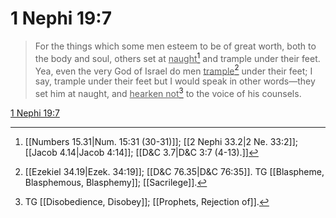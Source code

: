 # 1 Nephi 19:7

> For the things which some men esteem to be of great worth, both to the body and soul, others set at <u>naught</u>[^a] and trample under their feet. Yea, even the very God of Israel do men <u>trample</u>[^b] under their feet; I say, trample under their feet but I would speak in other words—they set him at naught, and <u>hearken not</u>[^c] to the voice of his counsels.

[1 Nephi 19:7](https://www.churchofjesuschrist.org/study/scriptures/bofm/1-ne/19?lang=eng&id=p7#p7)


[^a]: [[Numbers 15.31|Num. 15:31 (30-31)]]; [[2 Nephi 33.2|2 Ne. 33:2]]; [[Jacob 4.14|Jacob 4:14]]; [[D&C 3.7|D&C 3:7 (4-13).]]
[^b]: [[Ezekiel 34.19|Ezek. 34:19]]; [[D&C 76.35|D&C 76:35]]. TG [[Blaspheme, Blasphemous, Blasphemy]]; [[Sacrilege]].
[^c]: TG [[Disobedience, Disobey]]; [[Prophets, Rejection of]].
